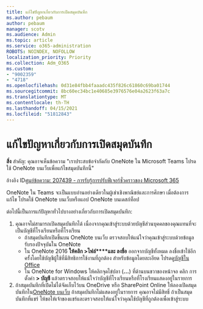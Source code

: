 ```yaml
---
title: แก้ไขปัญหาเกี่ยวกับการเปิดสมุดบันทึก
ms.author: pebaum
author: pebaum
manager: scotv
ms.audience: Admin
ms.topic: article
ms.service: o365-administration
ROBOTS: NOINDEX, NOFOLLOW
localization_priority: Priority
ms.collection: Adm_O365
ms.custom:
- "9002359"
- "4718"
ms.openlocfilehash: 0d31e84fbb4faaadc435f826c61860c69ba01744
ms.sourcegitcommit: 8bc60ec34bc1e40685e3976576e04a2623f63a7c
ms.translationtype: MT
ms.contentlocale: th-TH
ms.lasthandoff: 04/15/2021
ms.locfileid: "51812843"
---
```

# <a name="fix-issues-with-opening-notebooks"></a>แก้ไขปัญหาเกี่ยวกับการเปิดสมุดบันทึก

**สิ่ง** สําคัญ: คุณอาจเห็นข้อความ "เราประสบข้อจํากัดกับ OneNote ใน Microsoft Teams โปรดใช้ OneNote บนเว็บเพื่อแก้ไขสมุดบันทึกนี้"

อ้างอิง ID[ศูนย์ข้อความ: 207439 - การรับรู้การปรับฟีเจอร์ชั่วคราวของ Microsoft 365](https://admin.microsoft.com/Adminportal/Home?source=applauncher#MessageCenter?id=MC207439)

OneNote ใน Teams จะเป็นแบบอ่านอย่างเดียวในผู้เช่าเชิงพาณิชย์และการศึกษา เมื่อต้องการแก้ไข โปรดใช้ OneNote บนเว็บหรือแอป OneNote บนเดสก์ท็อป

ต่อไปนี้เป็นการแก้ปัญหาทั่วไปบางอย่างเกี่ยวกับการเปิดสมุดบันทึก:

1. คุณอาจไม่สามารถเปิดสมุดบันทึกได้ เนื่องจากคุณเข้าสู่ระบบด้วยบัญชีส่วนบุคคลของคุณแทนที่จะเป็นบัญชีที่โรงเรียนหรือที่โรงเรียน
    - ถ้าสมุดบันทึกเปิดขึ้นบน OneNote บนเว็บ ตรวจสอบให้แน่ใจว่าคุณเข้าสู่ระบบด้วยข้อมูลรับรองปัจจุบันใน OneNote
    - ใน OneNote 2016 **ให้คลิก >ไฟล์****และ ลงชื่อ** ออกจากบัญชีทั้งหมด ลงชื่อเข้าใช้อีกครั้งโดยใช้บัญชีผู้ใช้ที่มีสิทธิการใช้งานที่ถูกต้อง สำหรับข้อมูลโดยละเอียด โปรดดู[บัญชีใน Office](https://support.office.com/article/accounts-in-office-628ea040-f265-49de-b986-be09c3ebf8a9) 
    - ใน OneNote for Windows ให้คลิกจุดไข่ปลา (**...**) ที่ด้านบนขวาของหน้าจอ คลิก การตั้งค่า **> บัญชี** แล้วตรวจสอบให้แน่ใจว่าบัญชีที่โรงเรียนหรือที่โรงเรียนแสดงอยู่ในรายการ 
2. ถ้าสมุดบันทึกที่เปิดไม่ได้จัดเก็บไว้บน OneDrive หรือ SharePoint Online ให้ลองเปิดสมุดบันทึกใน[OneNote บนเว็บ](https://onenote.com) ถ้าสมุดบันทึกไม่แสดงอยู่ในรายการ คุณอาจไม่มีสิทธิ์ ถ้าเป็นสมุดบันทึกที่แชร์ ให้ขอให้เจ้าของแชร์และตรวจสอบให้แน่ใจว่าคุณใช้บัญชีที่ถูกต้องเพื่อเข้าสู่ระบบ

